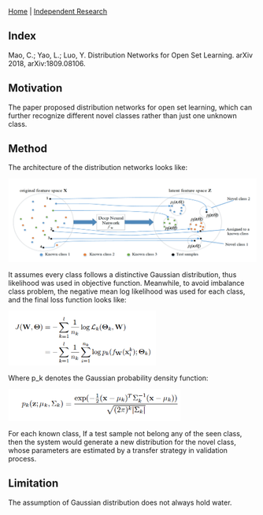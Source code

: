[Home](https://clojia.github.io/) | [Independent Research](https://clojia.github.io/independent_research/) 

## Index
Mao, C.; Yao, L.; Luo, Y. Distribution Networks for Open Set Learning. arXiv 2018, arXiv:1809.08106.

## Motivation
The paper proposed distribution networks for open set learning, which can further recognize different novel classes rather than just one unknown class. 

## Method

The architecture of the distribution networks looks like:

<img src="images/DN-graph.png" width="600"> 

It assumes every class follows a distinctive Gaussian distribution, thus likelihood was used in objective function. Meanwhile, to avoid imbalance class problem, the negative mean log likelihood was used for each class, and the final loss function looks like:

<img src="images/DN-loss.png" width="300"> 

Where p_k denotes the Gaussian probability density function:

<img src="images/DN-p.png" width="350"> 


For each known class, If a test sample not belong any of the seen class, then the system would generate a new distribution for the novel class, whose parameters are estimated by a transfer strategy in validation process.

## Limitation
The assumption of Gaussian distribution does not always hold water.
